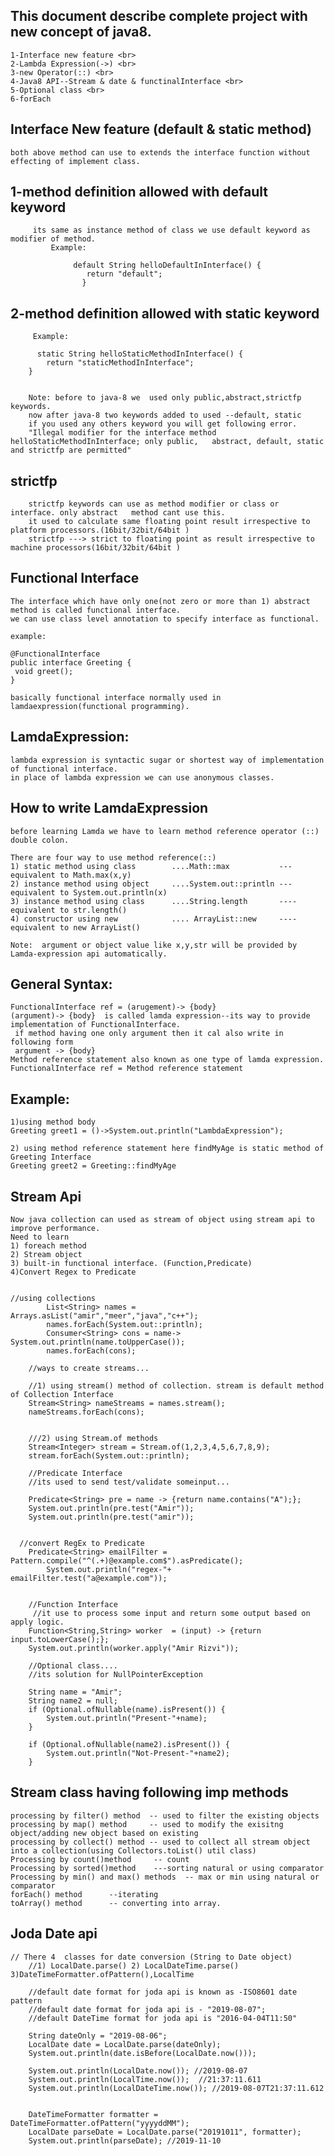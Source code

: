 This document describe complete project with new concept of java8.
-------------------------------------------------------------------------
	1-Interface new feature <br>
	2-Lambda Expression(->) <br>
	3-new Operator(::) <br>
	4-Java8 API--Stream & date & functinalInterface <br>
	5-Optional class <br>
	6-forEach


Interface New feature (default & static method)
----------------------------------------------
	both above method can use to extends the interface function without effecting of implement class.

1-method definition allowed with default keyword
-----------------------------------------------	 
		 its same as instance method of class we use default keyword as modifier of method.
			 Example:

				  default String helloDefaultInInterface() {
					 return "default";	
					}

2-method definition allowed with static keyword
-----------------------------------------	
		 Example:

		  static String helloStaticMethodInInterface() {
			return "staticMethodInInterface";
		}


		Note: before to java-8 we  used only public,abstract,strictfp keywords.
		now after java-8 two keywords added to used --default, static
		if you used any others keyword you will get following error.
		"Illegal modifier for the interface method helloStaticMethodInInterface; only public, 	abstract, default, static and strictfp are permitted"
	
strictfp
------------	
		strictfp keywords can use as method modifier or class or interface. only abstract 	method cant use this.
		it used to calculate same floating point result irrespective to platform processors.(16bit/32bit/64bit )
		strictfp ---> strict to floating point as result irrespective to machine processors(16bit/32bit/64bit )
	
	
	
	
	
	
Functional Interface
----------------------
	The interface which have only one(not zero or more than 1) abstract method is called functional interface.
	we can use class level annotation to specify interface as functional.
	
	example:
	
	@FunctionalInterface
	public interface Greeting { 
	 void greet();
	}	
	
	basically functional interface normally used in lamdaexpression(functional programming).

LamdaExpression:
----------------
	lambda expression is syntactic sugar or shortest way of implementation of functional interface.
	in place of lambda expression we can use anonymous classes.

How to write LamdaExpression
----------------------------
	before learning Lamda we have to learn method reference operator (::) double colon.
	
	There are four way to use method reference(::)
	1) static method using class        ....Math::max       	---equivalent to Math.max(x,y)
	2) instance method using object     ....System.out::println ---equivalent to System.out.println(x)
	3) instance method using class      ....String.length       ----equivalent to str.length()
	4) constructor using new            .... ArrayList::new     ----equivalent to new ArrayList()
	
	Note:  argument or object value like x,y,str will be provided by Lamda-expression api automatically.


General Syntax:
--------------
	FunctionalInterface ref = (arugement)-> {body}
	(argument)-> {body}  is called lamda expression--its way to provide implementation of FunctionalInterface.
	 if method having one only argument then it cal also write in following form
	 argument -> {body}
	Method reference statement also known as one type of lamda expression.
	FunctionalInterface ref = Method reference statement
	

Example:
--------
	1)using method body
	Greeting greet1 = ()->System.out.println("LambdaExpression");
	
	2) using method reference statement here findMyAge is static method of Greeting Interface
	Greeting greet2 = Greeting::findMyAge
	
	
Stream Api 
--------------
	Now java collection can used as stream of object using stream api to improve performance.
	Need to learn
	1) foreach method
	2) Stream object
	3) built-in functional interface. (Function,Predicate)
	4)Convert Regex to Predicate


	//using collections
			List<String> names = Arrays.asList("amir","meer","java","c++");
			names.forEach(System.out::println);
			Consumer<String> cons = name-> System.out.println(name.toUpperCase());
			names.forEach(cons);

		//ways to create streams...
		
		//1) using stream() method of collection. stream is default method of Collection Interface
		Stream<String> nameStreams = names.stream();
		nameStreams.forEach(cons);
		
		
		///2) using Stream.of methods
		Stream<Integer> stream = Stream.of(1,2,3,4,5,6,7,8,9);
        stream.forEach(System.out::println);
        
        //Predicate Interface 
        //its used to send test/validate someinput...
        
        Predicate<String> pre = name -> {return name.contains("A");};
        System.out.println(pre.test("Amir"));
        System.out.println(pre.test("amir"));
        
        
      //convert RegEx to Predicate
        Predicate<String> emailFilter = Pattern.compile("^(.+)@example.com$").asPredicate();
        	System.out.println("regex-"+ emailFilter.test("a@example.com"));
        
        
        //Function Interface
         //it use to process some input and return some output based on apply logic. 
        Function<String,String> worker  = (input) -> {return input.toLowerCase();};
		System.out.println(worker.apply("Amir Rizvi"));

		//Optional class....
		//its solution for NullPointerException
		
		String name = "Amir";
		String name2 = null;
		if (Optional.ofNullable(name).isPresent()) {
			System.out.println("Present-"+name);
		}

		if (Optional.ofNullable(name2).isPresent()) {
			System.out.println("Not-Present-"+name2);
		} 


 Stream class having following imp methods
---------------------------------------------

	processing by filter() method  -- used to filter the existing objects
	processing by map() method     -- used to modify the exisitng  object/adding new object based on existing
	processing by collect() method -- used to collect all stream object into a collection(using Collectors.toList() util class)
	Processing by count()method     -- count
	Processing by sorted()method    ---sorting natural or using comparator
	Processing by min() and max() methods  -- max or min using natural or comparator
	forEach() method      --iterating
	toArray() method      -- converting into array.


Joda Date api
------------
	// There 4  classes for date conversion (String to Date object)
		//1) LocalDate.parse() 2) LocalDateTime.parse() 3)DateTimeFormatter.ofPattern(),LocalTime
		
		//default date format for joda api is known as -ISO8601 date pattern
		//default date format for joda api is - "2019-08-07";
		//default DateTime format for joda api is "2016-04-04T11:50"
		
		String dateOnly = "2019-08-06";
		LocalDate date = LocalDate.parse(dateOnly);
		System.out.println(date.isBefore(LocalDate.now()));
		
		System.out.println(LocalDate.now()); //2019-08-07
		System.out.println(LocalTime.now());  //21:37:11.611
		System.out.println(LocalDateTime.now()); //2019-08-07T21:37:11.612
		

		DateTimeFormatter formatter = DateTimeFormatter.ofPattern("yyyyddMM");
		LocalDate parseDate = LocalDate.parse("20191011", formatter);
		System.out.println(parseDate); //2019-11-10		
		
		
		
		
		
